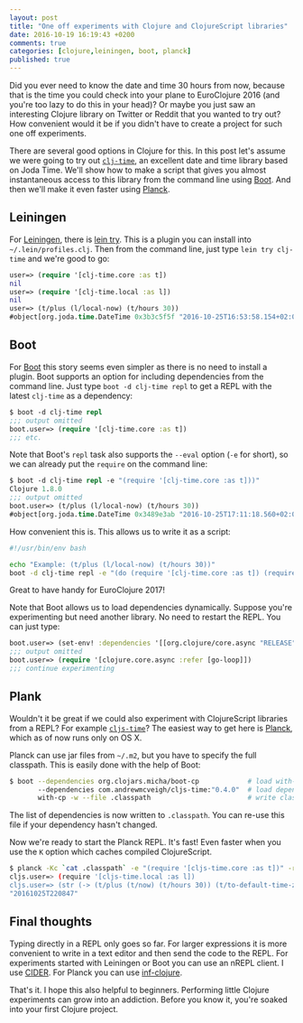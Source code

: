 ```yaml
---
layout: post
title: "One off experiments with Clojure and ClojureScript libraries"
date: 2016-10-19 16:19:43 +0200
comments: true
categories: [clojure,leiningen, boot, planck]
published: true
---
```


Did you ever need to know the date and time 30 hours from now,
because that is the time you could check into your plane to
EuroClojure 2016 (and you're too lazy to do this in your head)? Or
maybe you just saw an interesting Clojure library on Twitter or Reddit
that you wanted to try out?  How convenient would it be if you didn't
have to create a project for such one off experiments.

There are several good options in Clojure for this. In this post let's
assume we were going to try
out [`clj-time`](https://github.com/clj-time/clj-time), an excellent
date and time library based on Joda Time. We'll show how to make a
script that gives you almost instantaneous access to this library from
the command line using [Boot](http://boot-clj.com). And then we'll
make it even faster using [Planck](http://planck-repl.org/).

## Leiningen

For [Leiningen](https://leiningen.org), there
is [lein try](https://github.com/rkneufeld/lein-try). This is a plugin
you can install into `~/.lein/profiles.clj`. Then from the command
line, just type `lein try clj-time` and we're good to go:

``` clojure
user=> (require '[clj-time.core :as t])
nil
user=> (require '[clj-time.local :as l])
nil
user=> (t/plus (l/local-now) (t/hours 30))
#object[org.joda.time.DateTime 0x3b3c5f5f "2016-10-25T16:53:58.154+02:00"]
```

## Boot

For [Boot](http://boot-clj.com) this story seems even simpler as there
is no need to install a plugin. Boot supports an option for including
dependencies from the command line. Just type `boot -d clj-time repl`
to get a REPL with the latest `clj-time` as a dependency:

``` clojure
$ boot -d clj-time repl
;;; output omitted
boot.user=> (require '[clj-time.core :as t])
;;; etc.
```

Note that Boot's `repl` task also supports the `--eval` option (`-e`
for short), so we can already put the `require` on the command line:

``` clojure
$ boot -d clj-time repl -e "(require '[clj-time.core :as t]))"
Clojure 1.8.0
;;; output omitted
boot.user=> (t/plus (l/local-now) (t/hours 30))
#object[org.joda.time.DateTime 0x3489e3ab "2016-10-25T17:11:18.560+02:00"
```

How convenient this is. This allows us to write it as a script:

``` bash
#!/usr/bin/env bash

echo "Example: (t/plus (l/local-now) (t/hours 30))"
boot -d clj-time repl -e "(do (require '[clj-time.core :as t]) (require '[clj-time.local :as l]))"
```

Great to have handy for EuroClojure 2017!

Note that Boot allows us to load dependencies dynamically. Suppose
you're experimenting but need another library. No need to restart the REPL. You can just type:

``` clojure
boot.user=> (set-env! :dependencies '[[org.clojure/core.async "RELEASE"]])
;;; output omitted
boot.user=> (require '[clojure.core.async :refer [go-loop]])
;;; continue experimenting
```

## Plank

Wouldn't it be great if we could also experiment with ClojureScript
libraries from a REPL? For
example [`cljs-time`](https://github.com/andrewmcveigh/cljs-time)? The
easiest way to get here is [Planck](http://planck-repl.org/), which as
of now runs only on OS X.

Planck can use jar files from `~/.m2`, but you have to specify the
full classpath. This is easily done with the help of Boot:

``` bash
$ boot --dependencies org.clojars.micha/boot-cp            # load with-cp task that helps exporting minimal classpath to file
       --dependencies com.andrewmcveigh/cljs-time:"0.4.0"  # load dependency you actually want to try
       with-cp -w --file .classpath                        # write classpath to a file `.classpath`
```

The list of dependencies is now written to `.classpath`. You can re-use this file if your dependency hasn't changed.

Now we're ready to start the Planck REPL. It's fast! Even faster when
you use the `K` option which caches compiled ClojureScript.

``` bash
$ planck -Kc `cat .classpath` -e "(require '[cljs-time.core :as t])" -r
cljs.user=> (require '[cljs-time.local :as l])
cljs.user=> (str (-> (t/plus (t/now) (t/hours 30)) (t/to-default-time-zone)))
"20161025T220847"
```
    
## Final thoughts
Typing directly in a REPL only goes so far. For larger expressions it
is more convenient to write in a text editor and then send the code to
the REPL. For experiments started with Leiningen or Boot you can use
an nREPL client. I
use [CIDER](https://github.com/clojure-emacs/cider). For Planck you
can use [inf-clojure](http://planck-repl.org/ides.html).

That's it. I hope this also helpful to beginners. Performing little
Clojure experiments can grow into an addiction. Before you know it,
you're soaked into your first Clojure project.
